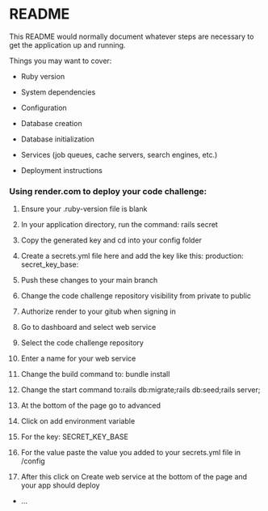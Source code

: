 # README

This README would normally document whatever steps are necessary to get the
application up and running.

Things you may want to cover:

* Ruby version 

* System dependencies

* Configuration

* Database creation

* Database initialization



* Services (job queues, cache servers, search engines, etc.)

* Deployment instructions

### Using render.com to deploy your code challenge:
1. Ensure your .ruby-version file is blank
2. In your application directory, run the command: rails secret
3. Copy the generated key and cd into your config folder
4. Create a secrets.yml file here and add the key like this:
 production:
 	secret_key_base: <your secret key >
 	
5. Push these changes to your main branch
6. Change the code challenge repository visibility from private to public
7. Authorize render to your gitub when signing in
8. Go to dashboard and select web service
9. Select the code challenge repository
10. Enter a name for your web service
11. Change the build command to: bundle install
12. Change the start command to:rails db:migrate;rails db:seed;rails server;
13. At the bottom of the page go to advanced
14. Click on add environment variable
15. For the key: SECRET_KEY_BASE
16. For the value paste the value you added to your secrets.yml file in /config
17. After this click on Create web service at the bottom of the page and your app should deploy

* ...
